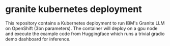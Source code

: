 # granite kubernetes deployment

This repository contains a Kubernetes deployment to run IBM's Granite LLM on OpenShift (3bn parameters). The container will deploy on a gpu node and execute the example code from Huggingface which runs a trivial gradio demo dashboard for inference.

